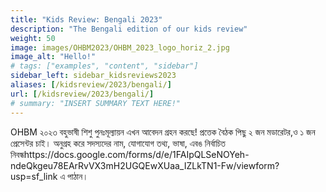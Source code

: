 ```yaml
---
title: "Kids Review: Bengali 2023"
description: "The Bengali edition of our kids review"
weight: 50
image: images/OHBM2023/OHBM_2023_logo_horiz_2.jpg
image_alt: "Hello!"
# tags: ["examples", "content", "sidebar"]
sidebar_left: sidebar_kidsreviews2023
aliases: [/kidsreview/2023/bengali/]
url: [/kidsreview/2023/bengali/]
# summary: "INSERT SUMMARY TEXT HERE!"
---
```


OHBM ২০২৩ বহুভাষী শিশু পুনঃমূল্যায়ন এখন আবেদন গ্রহন করছে! প্রত্তেক বৈঠক পিছু ২ জন মডারেটর,ও ১ জন প্রেসেন্টর চাই। অনুগ্রহ করে সদস্যদের নাম, যোগাযোগ তথ্য, ভাষা, এবঙ নির্বাচিত নিবন্ধhttps://docs.google.com/forms/d/e/1FAIpQLSeNOYeh-ndeQkgeu78EArRvVX3mH2UGQEwXUaa_IZLkTN1-Fw/viewform?usp=sf_link এ পাঠান। 


<!-- ## Presenters and organizers
1. Name 1 ![Example image](/images/image.png)
2. Name 2 ![Example image](/images/image.png)
3. Name 3 ![Example image](/images/image.png)
-->

<!-- ## Message from organizers
Message here
-->

<!-- Youtube link, example https://www.youtube.com/watch?v=w7Ft2ymGmfc
{{< youtube w7Ft2ymGmfc >}}
-->
